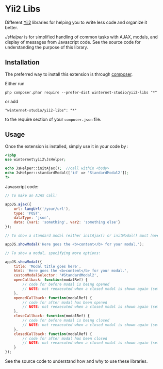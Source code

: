 Yii2 Libs
=========
Different [Yii2](http://www.yiiframework.com/) libraries for helping you to write less code and organize it better.

*JsHelper* is for simplified handling of common tasks with AJAX, modals, and display of messages from Javascript code. See the source code for understanding the purpose of this library.

Installation
------------

The preferred way to install this extension is through [composer](http://getcomposer.org/download/).

Either run

```
php composer.phar require --prefer-dist winternet-studio/yii2-libs "*"
```

or add

```
"winternet-studio/yii2-libs": "*"
```

to the require section of your `composer.json` file.


Usage
-----

Once the extension is installed, simply use it in your code by  :


```php
<?php
use winternet\yii2\JsHelper;

echo JsHelper::initAjax();  //call within <body>
echo JsHelper::standardModal(['id' => 'StandardModal2']);
?>
```

Javascript code:

```js
// To make an AJAX call:

appJS.ajax({
	url: langUrl('/your/url'),
	type: 'POST',
	dataType: 'json',
	data: {var1: 'something', var2: 'something else'}
});

// To show a standard modal (either initAjax() or initModal() must have been called beforehand):

appJS.showModal('Here goes the <b>content</b> for your modal.');

// To show a modal, specifying more options:

appJS.showModal({
	title: 'Modal title goes here',
	html: 'Here goes the <b>content</b> for your modal.',
	customModalSelector: '#StandardModal2',
	openCallback: function(modalRef) {
		// code for before modal is being opened
		// NOTE: not reexecuted when a closed modal is shown again (set up standard Bootstrap modal events for that)
	},
	openedCallback: function(modalRef) {
		// code for after modal has been opened
		// NOTE: not reexecuted when a closed modal is shown again (set up standard Bootstrap modal events for that)
	},
	closeCallback: function(modalRef) {
		// code for before modal is being closed
		// NOTE: not reexecuted when a closed modal is shown again (set up standard Bootstrap modal events for that)
	},
	closedCallback: function(modalRef) {
		// code for after modal has been closed
		// NOTE: not reexecuted when a closed modal is shown again (set up standard Bootstrap modal events for that)
	}
});
```

See the source code to understand how and why to use these libraries.
